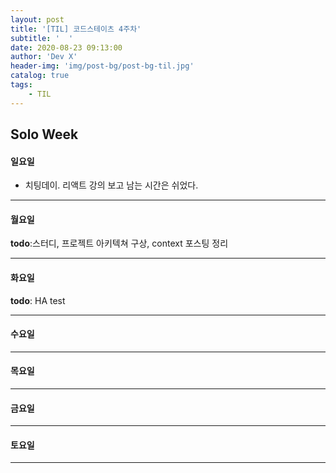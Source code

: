 ```yaml
---
layout: post
title: '[TIL] 코드스테이츠 4주차'
subtitle: '  '
date: 2020-08-23 09:13:00
author: 'Dev X'
header-img: 'img/post-bg/post-bg-til.jpg'
catalog: true
tags:
    - TIL
---
```


## Solo Week

#### 일요일

-   치팅데이. 리액트 강의 보고 남는 시간은 쉬었다.

---

#### 월요일

**todo**:스터디, 프로젝트 아키텍쳐 구상, context 포스팅 정리

---

#### 화요일

**todo**: HA test

---

#### 수요일

---

#### 목요일

---

#### 금요일

---

#### 토요일

---
